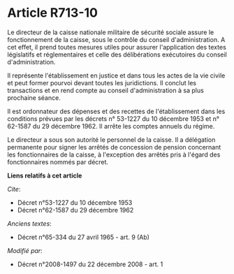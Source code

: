 # Article R713-10

Le directeur de la caisse nationale militaire de sécurité sociale assure le fonctionnement de la caisse, sous le contrôle du
conseil d'administration. A cet effet, il prend toutes mesures utiles pour assurer l'application des textes législatifs et
réglementaires et celle des délibérations exécutoires du conseil d'administration. 

Il représente l'établissement en justice et dans tous les actes de la vie civile et peut former pourvoi devant toutes les
juridictions. Il conclut les transactions et en rend compte au conseil d'administration à sa plus prochaine séance. 

Il est ordonnateur des dépenses et des recettes de l'établissement dans les conditions prévues par les décrets n° 53-1227 du
10 décembre 1953 et n° 62-1587 du 29 décembre 1962. Il arrête les comptes annuels du régime. 

Le directeur a sous son autorité le personnel de la caisse. Il a délégation permanente pour signer les arrêtés de concession
de pension concernant les fonctionnaires de la caisse, à l'exception des arrêtés pris à l'égard des fonctionnaires nommés par
décret.

**Liens relatifs à cet article**

_Cite_:

  - Décret n°53-1227 du 10 décembre 1953
  - Décret n°62-1587 du 29 décembre 1962

_Anciens textes_:

  - Décret n°65-334 du 27 avril 1965 - art. 9 (Ab)

_Modifié par_:

  - Décret n°2008-1497 du 22 décembre 2008 - art. 1

